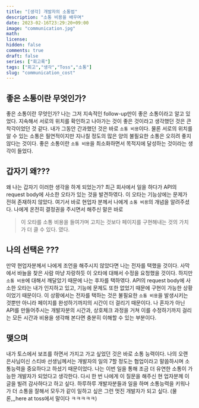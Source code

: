 ```yaml
---
title: "[생각] 개발자의 소통법"
description: "소통 비용을 배우며"
date: 2023-02-16T23:29:20+09:00
image: "communication.jpg"
math: 
license: 
hidden: false
comments: true
draft: false
series: ["회고록"]
tags: ["회고","생각","Toss","소통"]
slug: "communication_cost"
---
```


## 좋은 소통이란 무엇인가?
좋은 소통이란 무엇인가? 나는 그저 지속적인 follow-up만이 좋은 소통이라고 알고 있었다. 지속해서 서로의 위치를 확인하고 나아가는 것이 좋은 것이라고 생각했던 것은 큰 착각이었던 것 같다. 내가 그동안 간과했던 것은 바로 `소통 비용`이다. 물론 서로의 위치를 알 수 있는 소통은 필연적이지만 지나칠 정도의 많은 양의 불필요한 소통은 오히려 좋지 않다는 것이다.  좋은 소통이란 `소통 비용`을 최소화하면서 목적지에 달성하는 것이라는 생각이 들었다.

## 갑자기 왜???
왜 나는 갑자기 이러한 생각을 하게 되었는가? 최근 회사에서 일을 하다가 API의 request body에 사소한 오타가 있는 것을 발견하엮다. 이 오타는 기능상에는 문제가 전혀 존재하지 않았다. 여기서 바로 현업자 분께서 나에게 `소통 비용`의 개념을 알려주셨다. 나에게 온전히 결정권을 주시면서 해주신 말은 바로 
> 이 오타를 소통 비용을 들여가며 고치는 것보다 페이지를 구현해내는 것의 가치가 더 클 수 있다.
였다.

## 나의 선택은 ???
만약 현업자분께서 나에게 조언을 해주시지 않았다면 나는 전자를 택했을 것이다. 사막에서 바늘을 찾은 사람 마냥 자랑하듯 이 오타에 대해서 수정을 요청했을 것이다. 하지만 `소통 비용`에 대해서 깨달았기 때문에 나는 후자를 택하엮다.  API의 request body에 사소한 오타는 내가 인지하고 있고, 기능에 문제도 또한 없었기 때문에 구현이 가능한 상황이었기 때문이다. 이 상황에서는 전자를 택하는 것은 불필요한 `소통 비용`을 발생시키는 것뿐만 아니라 페이지를 완성하기까지의 시간이 더 걸리기 때문이다.  나 혼자가 아닌 API를 만들어주시는 개발자분의 시간과, 상호체크 과정을 거쳐 이를 수정하기까지 걸리는 모든 시간과 비용을 생각해 본다면 충분히 이해할 수 있는 부분이다.

## 맺으며
내가 토스에서 보조를 하면서 가지고 가고 싶었던 것은 바로 소통 능력이다. 나의 오랜 은사님이신 스티바 선생님께서는 개발자의 일의 7할 정도는 협업이라고 말씀하시며 소통능력을 중요하다고 하셨기 때문이었다. 나는 이번 일을 통해 조금 더 유연한 소통이 가능한 개발자가 되었다고 생각한다. 다시 한 번 나에게 이 질문을 해주신 현 업자분께 이 글을 빌려 감사하다고 하고 싶다. 하루하루 개발자분들과 일을 하며 소통능력을 키워나가 더 소통을 잘해서 모두가 같이 일하고 싶은 그런 멋진 개발자가 되고 싶다. (물론,,,here at toss에서 말이다 ㅋㅋㅋㅋㅋ)

